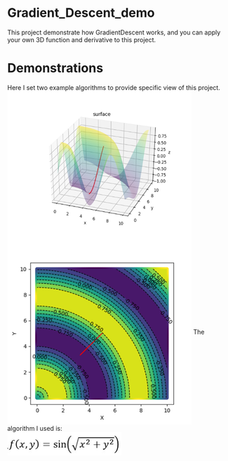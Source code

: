 # Gradient_Descent_demo
This project demonstrate how GradientDescent works, and you can apply your own 3D function and derivative to this project.

# Demonstrations
Here I set two example algorithms to provide specific view of this project.
<img align="center" width="420" height="340" src="https://github.com/jimmg35/Gradient_Descent_demo/blob/master/images/demo1.png">
<img align="center" width="420" height="420" src="https://github.com/jimmg35/Gradient_Descent_demo/blob/master/images/DEMO2.png">
The algorithm I used is:<br>
<img align="center" width="260" height="53" src="https://github.com/jimmg35/Gradient_Descent_demo/blob/master/images/circle.jpg">
